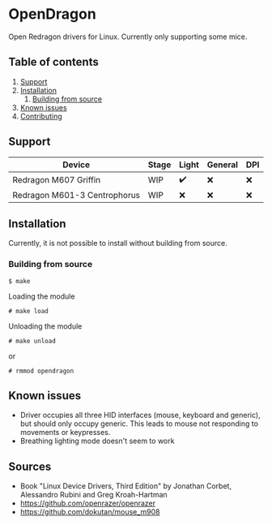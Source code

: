 # OpenDragon

Open Redragon drivers for Linux. Currently only supporting some mice.

## Table of contents

1. [Support](#support)
2. [Installation](#installation)
   1. [Building from source](#building-from-source)
3. [Known issues](#known-issues)
4. [Contributing](#contributing)

## Support

| Device                       | Stage | Light | General | DPI |
| ---------------------------- | ----- | ----- | ------- | --- |
| Redragon M607 Griffin        | WIP   | ✔️    | ❌      | ❌  |
| Redragon M601-3 Centrophorus | WIP   | ❌    | ❌      | ❌  |

## Installation

Currently, it is not possible to install without building from source.

### Building from source

```
$ make
```

Loading the module

```
# make load
```

Unloading the module

```
# make unload
```

or

```
# rmmod opendragon
```

## Known issues

- Driver occupies all three HID interfaces (mouse, keyboard and generic), but should only occupy generic. This leads to mouse not responding to movements or keypresses.
- Breathing lighting mode doesn't seem to work

## Sources

- Book "Linux Device Drivers, Third Edition" by Jonathan Corbet, Alessandro Rubini and Greg Kroah-Hartman
- https://github.com/openrazer/openrazer
- https://github.com/dokutan/mouse_m908

